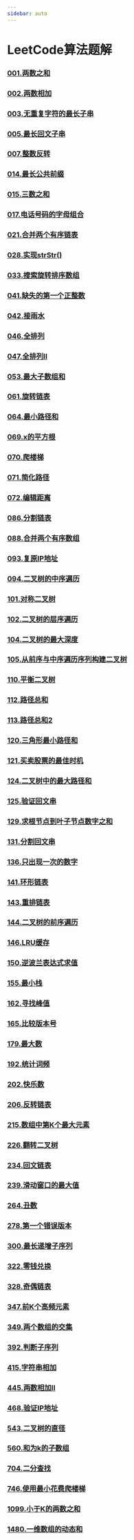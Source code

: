 ```yaml
---
sidebar: auto
---
```


# LeetCode算法题解

### [001.两数之和](./01.两数之和.md)
### [002.两数相加](./02.两数之和.md)
### [003.无重复字符的最长子串](./03.无重复字符的最长子串.md)
### [005.最长回文子串](./05.最长回文串.md)
### [007.整数反转](./07.整数反转.md)
### [014.最长公共前缀](./014.最长公共前缀.md)
### [015.三数之和](./015.三数之和.md)
### [017.电话号码的字母组合](./017.电话号码的字母组合.md)
### [021.合并两个有序链表](./021.合并两个有序链表.md)
### [028.实现strStr()](./028.实现strStr().md)
### [033.搜索旋转排序数组](./033.搜索旋转排序数组.md)
### [041.缺失的第一个正整数](./041.缺失的第一个正整数.md)
### [042.接雨水](./042.接雨水.md)
### [046.全排列](./046.全排列.md)
### [047.全排列II](./047.全排列II.md)
### [053.最大子数组和](./053.最大子数组和.md)
### [061.旋转链表](./061.旋转链表.md)
### [064.最小路径和](./064.最小路径和.md)
### [069.x的平方根](./069.x的平方根.md)
### [070.爬楼梯](./070.爬楼梯.md)
### [071.简化路径](./071.简化路径.md)
### [072.编辑距离](./072.编辑距离.md)
### [086.分割链表](./086.分割链表.md)
### [088.合并两个有序数组](./088.合并两个有序数组.md)
### [093.复原IP地址](./093.复原IP地址.md)
### [094.二叉树的中序遍历](./094.二叉树的中序遍历.md)
### [101.对称二叉树](./101.对称二叉树.md)
### [102.二叉树的层序遍历](./102.二叉树的层序遍历.md)
### [104.二叉树的最大深度](./104.二叉树的最大深度.md)
### [105.从前序与中序遍历序列构建二叉树](./105.从前序与中序遍历序列构建二叉树.md)
### [110.平衡二叉树](./110.平衡二叉树.md)
### [112.路径总和](./112.路径总和.md)
### [113.路径总和2](./113.路径总和2.md)
### [120.三角形最小路径和](./120.三角形最小路径和.md)
### [121.买卖股票的最佳时机](./121.买卖股票的最佳时机.md)
### [124.二叉树中的最大路径和](./124.二叉树中的最大路径和.md)
### [125.验证回文串](./125.验证回文串.md)
### [129.求根节点到叶子节点数字之和](./129.求根节点到叶子节点数字之和.md)
### [131.分割回文串](./131.分割回文串.md)
### [136.只出现一次的数字](./136.只出现一次的数字.md)
### [141.环形链表](./141.环形链表.md)
### [143.重排链表](./143.重排链表.md)
### [144.二叉树的前序遍历](./144.二叉树的前序遍历.md)
### [146.LRU缓存](./146.LRU缓存.md)
### [150.逆波兰表达式求值](./150.逆波兰表达式求值.md)
### [155.最小栈](./155.最小栈.md)
### [162.寻找峰值](./162.寻找峰值.md)
### [165.比较版本号](./165.比较版本号.md)
### [179.最大数](./179.最大数.md)
### [192.统计词频](./192.统计词频.md)
### [202.快乐数](./202.快乐数.md)
### [206.反转链表](./206.反转链表.md)
### [215.数组中第K个最大元素](./215.数组中第K个最大元素.md)
### [226.翻转二叉树](./226.翻转二叉树.md)
### [234.回文链表](./234.回文链表.md)
### [239.滑动窗口的最大值](./239.滑动窗口的最大值.md)
### [264.丑数](./264.丑数.md)
### [278.第一个错误版本](./278.第一个错误版本.md)
### [300.最长递增子序列](./300.最长递增子序列.md)
### [322.零钱兑换](./322.零钱兑换.md)
### [328.奇偶链表](./328.奇偶链表.md)
### [347.前K个高频元素](./347.前K个高频元素.md)
### [349.两个数组的交集](./349.两个数组的交集.md)
### [392.判断子序列](./392.判断子序列.md)
### [415.字符串相加](./415.字符串相加.md)
### [445.两数相加II](./445.两数相加II.md)
### [468.验证IP地址](./468.验证IP地址.md)
### [543.二叉树的直径](./543.二叉树的直径.md)
### [560.和为k的子数组](./560.和为k的子数组.md)
### [704.二分查找](./704.二分查找.md)
### [746.使用最小花费爬楼梯](./746.使用最小花费爬楼梯.md)
### [1099.小于K的两数之和](./1099.小于K的两数之和.md)
### [1480.一维数组的动态和](./1480.一维数组的动态和.md)
